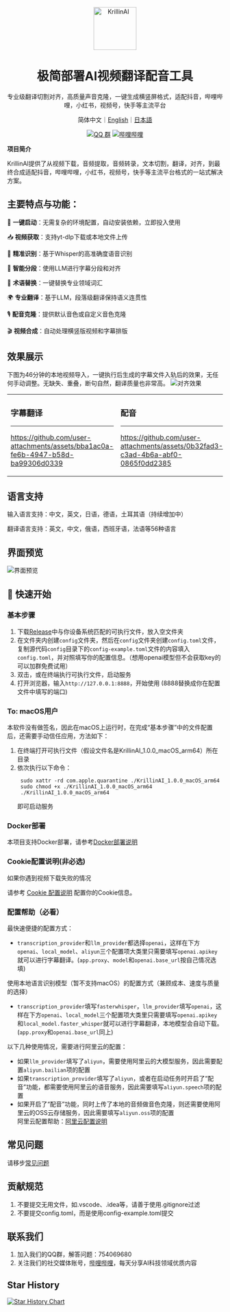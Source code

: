<div align="center">
  <img src="./images/logo.png" alt="KrillinAI" height="100">

  # 极简部署AI视频翻译配音工具

  <p>专业级翻译切割对齐，高质量声音克隆，一键生成横竖屏格式，适配抖音，哔哩哔哩，小红书，视频号，快手等主流平台</p>

  简体中文｜[English](../README.md)｜[日本語](../docs/README_jp.md)

 [![QQ 群](https://img.shields.io/badge/QQ%20群-754069680-green?logo=tencent-qq)](https://jq.qq.com/?_wv=1027&k=754069680)
[![哔哩哔哩](https://img.shields.io/badge/哔哩哔哩-KrillinAI-red?logo=bilibili)](https://space.bilibili.com/242124650)

</div>

 **项目简介**  

KrillinAI提供了从视频下载，音频提取，音频转录，文本切割，翻译，对齐，到最终合成适配抖音，哔哩哔哩，小红书，视频号，快手等主流平台格式的一站式解决方案。

## 主要特点与功能：
🎯 **一键启动**：无需复杂的环境配置，自动安装依赖，立即投入使用 

📥 **视频获取**：支持yt-dlp下载或本地文件上传

📜 **精准识别**：基于Whisper的高准确度语音识别

🧠 **智能分段**：使用LLM进行字幕分段和对齐

🔄 **术语替换**：一键替换专业领域词汇 

🌍 **专业翻译**：基于LLM，段落级翻译保持语义连贯性

🎙️ **配音克隆**：提供默认音色或自定义音色克隆

🎬 **视频合成**：自动处理横竖版视频和字幕排版


## 效果展示
下图为46分钟的本地视频导入，一键执行后生成的字幕文件入轨后的效果，无任何手动调整。无缺失、重叠，断句自然，翻译质量也非常高。
![对齐效果](./images/alignment.png)

<table>
<tr>
<td width="50%">

### 字幕翻译
---
https://github.com/user-attachments/assets/bba1ac0a-fe6b-4947-b58d-ba99306d0339

</td>
<td width="50%">



### 配音
---
https://github.com/user-attachments/assets/0b32fad3-c3ad-4b6a-abf0-0865f0dd2385

</td>
</tr>
</table>


## 语言支持
输入语言支持：中文，英文，日语，德语，土耳其语（持续增加中）

翻译语言支持：英文，中文，俄语，西班牙语，法语等56种语言

## 界面预览
![界面预览](./images/ui.jpg)


## 🚀 快速开始
### 基本步骤
1. 下载[Release](https://github.com/krillinai/KrillinAI/releases)中与你设备系统匹配的可执行文件，放入空文件夹
2. 在文件夹内创建`config`文件夹，然后在`config`文件夹创建`config.toml`文件，复制源代码`config`目录下的`config-example.toml`文件的内容填入`config.toml`，并对照填写你的配置信息。（想用openai模型但不会获取key的可以加群免费试用）
3. 双击，或在终端执行可执行文件，启动服务
4. 打开浏览器，输入`http://127.0.0.1:8888`，开始使用 (8888替换成你在配置文件中填写的端口)

### To: macOS用户
本软件没有做签名，因此在macOS上运行时，在完成“基本步骤”中的文件配置后，还需要手动信任应用，方法如下：
1. 在终端打开可执行文件（假设文件名是KrillinAI_1.0.0_macOS_arm64）所在目录
2. 依次执行以下命令：
   ```
    sudo xattr -rd com.apple.quarantine ./KrillinAI_1.0.0_macOS_arm64
    sudo chmod +x ./KrillinAI_1.0.0_macOS_arm64
    ./KrillinAI_1.0.0_macOS_arm64
    ```
    即可启动服务

### Docker部署
本项目支持Docker部署，请参考[Docker部署说明](./docker.md)

### Cookie配置说明(非必选)

如果你遇到视频下载失败的情况

请参考 [Cookie 配置说明](./get_cookies.md) 配置你的Cookie信息。

### 配置帮助（必看）
最快速便捷的配置方式：
* `transcription_provider`和`llm_provider`都选择`openai`，这样在下方`openai`、`local_model`、`aliyun`三个配置项大类里只需要填写`openai.apikey`就可以进行字幕翻译。(`app.proxy`、`model`和`openai.base_url`按自己情况选填)

使用本地语言识别模型（暂不支持macOS）的配置方式（兼顾成本、速度与质量的选择）
* `transcription_provider`填写`fasterwhisper`，`llm_provider`填写`openai`，这样在下方`openai`、`local_model`三个配置项大类里只需要填写`openai.apikey`和`local_model.faster_whisper`就可以进行字幕翻译，本地模型会自动下载。(`app.proxy`和`openai.base_url`同上)

以下几种使用情况，需要进行阿里云的配置：
* 如果`llm_provider`填写了`aliyun`，需要使用阿里云的大模型服务，因此需要配置`aliyun.bailian`项的配置
* 如果`transcription_provider`填写了`aliyun`，或者在启动任务时开启了“配音”功能，都需要使用阿里云的语音服务，因此需要填写`aliyun.speech`项的配置
* 如果开启了“配音”功能，同时上传了本地的音频做音色克隆，则还需要使用阿里云的OSS云存储服务，因此需要填写`aliyun.oss`项的配置  
阿里云配置帮助：[阿里云配置说明](./aliyun.md)

## 常见问题

请移步[常见问题](./faq.md)

## 贡献规范
1. 不要提交无用文件，如.vscode、.idea等，请善于使用.gitignore过滤
2. 不要提交config.toml，而是使用config-example.toml提交

## 联系我们
1. 加入我们的QQ群，解答问题：754069680
2. 关注我们的社交媒体账号，[哔哩哔哩](https://space.bilibili.com/242124650)，每天分享AI科技领域优质内容

## Star History

[![Star History Chart](https://api.star-history.com/svg?repos=krillinai/KrillinAI&type=Date)](https://star-history.com/#krillinai/KrillinAI&Date)
